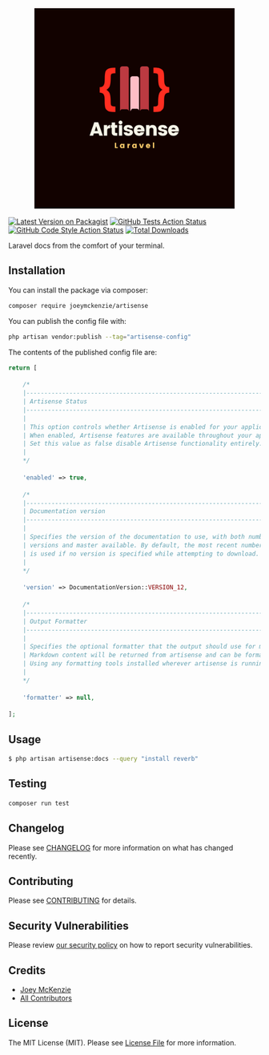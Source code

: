 <div align="center" style="padding-top: 2rem;">
    <img src="art/logo.png" height="400" width="400" alt="logo"/>
</div>

[![Latest Version on Packagist](https://img.shields.io/packagist/v/artisense/artisense.svg?style=flat-square)](https://packagist.org/packages/artisense/artisense)
[![GitHub Tests Action Status](https://img.shields.io/github/actions/workflow/status/artisense/artisense/run-tests.yml?branch=main&label=tests&style=flat-square)](https://github.com/artisense/artisense/actions?query=workflow%3Arun-tests+branch%3Amain)
[![GitHub Code Style Action Status](https://img.shields.io/github/actions/workflow/status/artisense/artisense/fix-php-code-style-issues.yml?branch=main&label=code%20style&style=flat-square)](https://github.com/artisense/artisense/actions?query=workflow%3A"Fix+PHP+code+style+issues"+branch%3Amain)
[![Total Downloads](https://img.shields.io/packagist/dt/artisense/artisense.svg?style=flat-square)](https://packagist.org/packages/artisense/artisense)

Laravel docs from the comfort of your terminal.

## Installation

You can install the package via composer:

```bash
composer require joeymckenzie/artisense
```

You can publish the config file with:

```bash
php artisan vendor:publish --tag="artisense-config"
```

The contents of the published config file are:

```php
return [

    /*
    |--------------------------------------------------------------------------
    | Artisense Status
    |--------------------------------------------------------------------------
    |
    | This option controls whether Artisense is enabled for your application.
    | When enabled, Artisense features are available throughout your app.
    | Set this value as false disable Artisense functionality entirely.
    |
    */

    'enabled' => true,

    /*
    |--------------------------------------------------------------------------
    | Documentation version
    |--------------------------------------------------------------------------
    |
    | Specifies the version of the documentation to use, with both numbered.
    | versions and master available. By default, the most recent numbered
    | is used if no version is specified while attempting to download.
    |
    */

    'version' => DocumentationVersion::VERSION_12,

    /*
    |--------------------------------------------------------------------------
    | Output Formatter
    |--------------------------------------------------------------------------
    |
    | Specifies the optional formatter that the output should use for markdown.
    | Markdown content will be returned from artisense and can be formatted
    | Using any formatting tools installed wherever artisense is running.
    |
    */

    'formatter' => null,

];
```

## Usage

```bash
$ php artisan artisense:docs --query "install reverb"
```

## Testing

```bash
composer run test
```

## Changelog

Please see [CHANGELOG](CHANGELOG.md) for more information on what has changed recently.

## Contributing

Please see [CONTRIBUTING](CONTRIBUTING.md) for details.

## Security Vulnerabilities

Please review [our security policy](../../security/policy) on how to report security vulnerabilities.

## Credits

- [Joey McKenzie](https://github.com/joeymckenzie)
- [All Contributors](../../contributors)

## License

The MIT License (MIT). Please see [License File](LICENSE.md) for more information.
